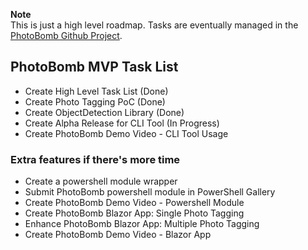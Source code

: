 **Note**    
This is just a high level roadmap.
Tasks are eventually managed in the [PhotoBomb Github Project](https://github.com/photobombers/photobomb/projects/1).

## PhotoBomb MVP Task List
- Create High Level Task List (Done)
- Create Photo Tagging PoC (Done)
- Create ObjectDetection Library (Done)
- Create Alpha Release for CLI Tool (In Progress)
- Create PhotoBomb Demo Video - CLI Tool Usage

### Extra features if there's more time
- Create a powershell module wrapper
- Submit PhotoBomb powershell module in PowerShell Gallery
- Create PhotoBomb Demo Video - Powershell Module
- Create PhotoBomb Blazor App: Single Photo Tagging
- Enhance PhotoBomb Blazor App: Multiple Photo Tagging
- Create PhotoBomb Demo Video - Blazor App
